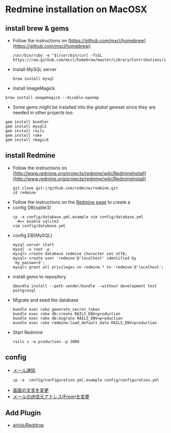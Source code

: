 # Redmine installation on MacOSX

## install brew & gems

- Follow the instructions on [https://github.com/mxcl/homebrew](https://github.com/mxcl/homebrew)

  ~~~
  /usr/bin/ruby -e "$(/usr/bin/curl -fsSL https://raw.github.com/mxcl/homebrew/master/Library/Contributions/install_homebrew.rb)"
  ~~~

- Install MySQL server

  ~~~
  brew install mysql
  ~~~

- Install ImageMagick
~~~
brew install imagemagick --disable-openmp
~~~
- Some gems might be installed into the *global* gemset since they are needed in other projects too.
~~~
gem install bundler
gem install mysql2
gem install rails
gem install rake
gem install rmagick
~~~

## install Redmine

- Follow the instructions on [http://www.redmine.org/projects/redmine/wiki/RedmineInstall](http://www.redmine.org/projects/redmine/wiki/RedmineInstall)
  ~~~
  git clone git://github.com/redmine/redmine.git
  cd redmine
  ~~~
- Follow the instructions on the [Redmine page](http://www.redmine.org/projects/redmine/wiki/RedmineInstall) to create a
- config DB(sqlite3)
  ~~~
  cp -a config/database.yml.example vim config/database.yml
    #=> enable sqlite3
  vim config/database.yml
  ~~~
- config DB(MySQL)
  ~~~
  mysql.server start
  mysql -u root -p
  mysql> create database redmine character set utf8;
  mysql> create user 'redmine'@'localhost' identified by 'my_password';
  mysql> grant all privileges on redmine.* to 'redmine'@'localhost';
  ~~~
- install gems to repository
  ~~~
  $bundle install --path vendor/bundle --without development test postgresql
  ~~~
- Migrate and seed the database
  ~~~
  bundle exec rake generate_secret_token
  bundle exec rake db:create RAILS_ENV=production
  bundle exec rake db:migrate RAILS_ENV=production
  bundle exec rake redmine:load_default_data RAILS_ENV=production
  ~~~
- Start Redmine
  ~~~
  rails s -e production -p 3000
  ~~~

## config

- [メール通知](http://redmine.jp/faq/general/mail_notification/)
  ~~~
  cp -a  config/configuration.yml.example config/configuration.yml
  ~~~
- [画面の文言を変更](http://redmine.jp/faq/general/modify-messages/)
- [メールの送信元アドレス(From)を変更](http://redmine.jp/faq/general/mail-from/)

## Add Plugin

- [alrick/Reddrop](https://github.com/alrick/Reddrop)

